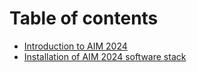 # Table of contents

* [Introduction to AIM 2024](README.md)
* [Installation of AIM 2024 software stack](installation-of-nxp-aim-setup.md)



